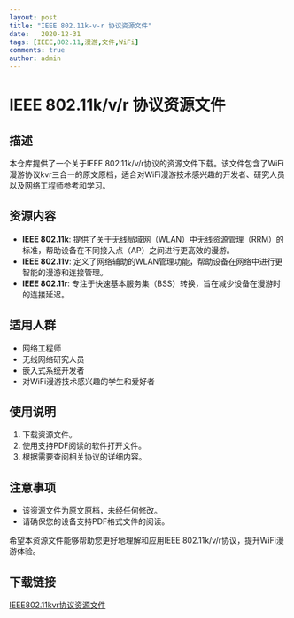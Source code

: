```yaml
---
layout: post
title: "IEEE 802.11k-v-r 协议资源文件"
date:   2020-12-31
tags: [IEEE,802.11,漫游,文件,WiFi]
comments: true
author: admin
---
```

# IEEE 802.11k/v/r 协议资源文件

## 描述

本仓库提供了一个关于IEEE 802.11k/v/r协议的资源文件下载。该文件包含了WiFi漫游协议kvr三合一的原文原档，适合对WiFi漫游技术感兴趣的开发者、研究人员以及网络工程师参考和学习。

## 资源内容

- **IEEE 802.11k**: 提供了关于无线局域网（WLAN）中无线资源管理（RRM）的标准，帮助设备在不同接入点（AP）之间进行更高效的漫游。
- **IEEE 802.11v**: 定义了网络辅助的WLAN管理功能，帮助设备在网络中进行更智能的漫游和连接管理。
- **IEEE 802.11r**: 专注于快速基本服务集（BSS）转换，旨在减少设备在漫游时的连接延迟。

## 适用人群

- 网络工程师
- 无线网络研究人员
- 嵌入式系统开发者
- 对WiFi漫游技术感兴趣的学生和爱好者

## 使用说明

1. 下载资源文件。
2. 使用支持PDF阅读的软件打开文件。
3. 根据需要查阅相关协议的详细内容。

## 注意事项

- 该资源文件为原文原档，未经任何修改。
- 请确保您的设备支持PDF格式文件的阅读。

希望本资源文件能够帮助您更好地理解和应用IEEE 802.11k/v/r协议，提升WiFi漫游体验。

## 下载链接

[IEEE802.11kvr协议资源文件](https://pan.quark.cn/s/bc74bdd6eed1)